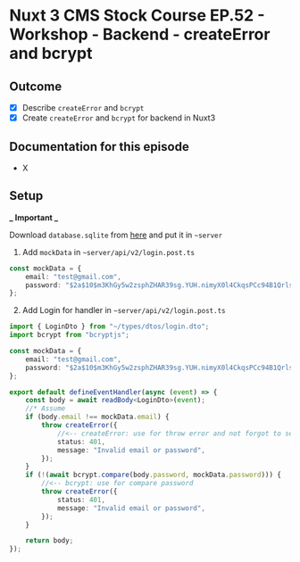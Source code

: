# Nuxt 3 CMS Stock Course EP.52 - Workshop - Backend - createError and bcrypt

## Outcome

-   [x] Describe `createError` and `bcrypt`
-   [x] Create `createError` and `bcrypt` for backend in Nuxt3

## Documentation for this episode

-   X

## Setup

**_ Important _**

Download `database.sqlite` from [here]() and put it in `~server`

1. Add `mockData` in `~server/api/v2/login.post.ts`

```ts
const mockData = {
    email: "test@gmail.com",
    password: "$2a$10$m3KhGy5w2zsphZHAR39sg.YUH.nimyX0l4CkqsPCc94B1QrlsBGlS", //Plain: test1234
};
```

2. Add Login for handler in `~server/api/v2/login.post.ts`

```ts
import { LoginDto } from "~/types/dtos/login.dto";
import bcrypt from "bcryptjs";

const mockData = {
    email: "test@gmail.com",
    password: "$2a$10$m3KhGy5w2zsphZHAR39sg.YUH.nimyX0l4CkqsPCc94B1QrlsBGlS", //Plain: test1234
};

export default defineEventHandler(async (event) => {
    const body = await readBody<LoginDto>(event);
    //* Assume
    if (body.email !== mockData.email) {
        throw createError({
            //<-- createError: use for throw error and not forgot to set status code
            status: 401,
            message: "Invalid email or password",
        });
    }
    if (!(await bcrypt.compare(body.password, mockData.password))) {
        //<-- bcrypt: use for compare password
        throw createError({
            status: 401,
            message: "Invalid email or password",
        });
    }

    return body;
});
```
